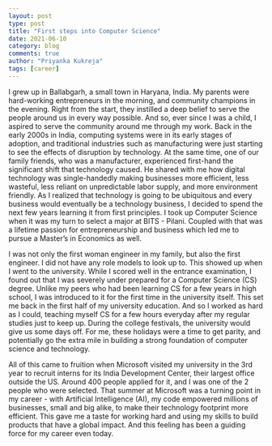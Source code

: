 ```yaml
---
layout: post
type: post
title: "First steps into Computer Science"
date: 2021-06-10
category: blog
comments: true
author: "Priyanka Kukreja"
tags: [career]
---
```

I grew up in Ballabgarh, a small town in Haryana, India. My parents were hard-working entrepreneurs in the morning, and community champions in the evening. Right from the start, they instilled a deep belief to serve the people around us in every way possible. And so, ever since I was a child, I aspired to serve the community around me through my work. Back in the early 2000s in India, computing systems were in its early stages of adoption, and traditional industries such as manufacturing were just starting to see the effects of disruption by technology. At the same time, one of our family friends, who was a manufacturer, experienced first-hand the significant shift that technology caused. He shared with me how digital technology was single-handedly making businesses more efficient, less wasteful, less reliant on unpredictable labor supply, and more environment friendly. As I realized that technology is going to be ubiquitous and every business would eventually be a technology business, I decided to spend the next few years learning it from first principles. I took up Computer Science when it was my turn to select a major at BITS - Pilani. Coupled with that was a lifetime passion for entrepreneurship and business which led me to pursue a Master’s in Economics as well.

I was not only the first woman engineer in my family, but also the first engineer. I did not have any role models to look up to. This showed up when I went to the university. While I scored well in the entrance examination, I found out that I was severely under prepared for a Computer Science (CS) degree. Unlike my peers who had been learning CS for a few years in high school, I was introduced to it for the first time in the university itself. This set me back in the first half of my university education. And so I worked as hard as I could, teaching myself CS for a few hours everyday after my regular studies just to keep up. During the college festivals, the university would give us some days off. For me, these holidays were a time to get parity, and potentially go the extra mile in building a strong foundation of computer science and technology.

All of this came to fruition when Microsoft visited my university in the 3rd year to recruit interns for its India Development Center, their largest office outside the US. Around 400 people applied for it, and I was one of the 2 people who were selected. That summer at Microsoft was a turning point in my career - with Artificial Intelligence (AI), my code empowered millions of businesses, small and big alike, to make their technology footprint more efficient. This gave me a taste for working hard and using my skills to build products that have a global impact. And this feeling has been a guiding force for my career even today.

